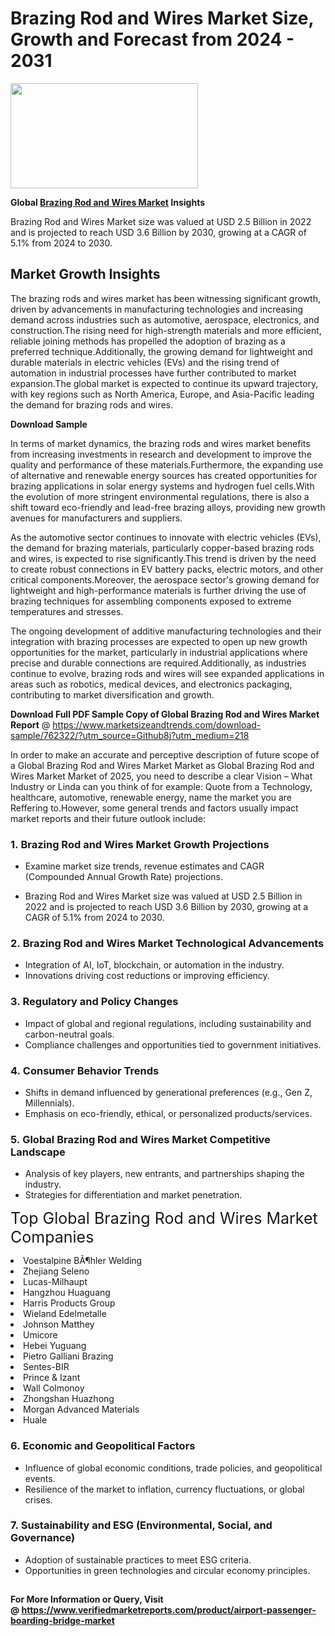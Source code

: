 <H1>Brazing Rod and Wires Market Size, Growth and Forecast from 2024 - 2031</H1><img class="aligncenter size-medium wp-image-584254" src="https://thirdeyenews.in/wp-content/uploads/2024/09/Global-Market-Research-300x168.jpeg" alt="" width="300" height="168" /><p><strong>Global&nbsp;<a href="https://www.marketsizeandtrends.com/download-sample/762322/?utm_source=Github8j?utm_medium=218">Brazing Rod and Wires Market</a> Insights</strong></p><p>Brazing Rod and Wires Market size was valued at USD 2.5 Billion in 2022 and is projected to reach USD 3.6 Billion by 2030, growing at a CAGR of 5.1% from 2024 to 2030.</p><p><h2>Market Growth Insights</h2> <p>The brazing rods and wires market has been witnessing significant growth, driven by advancements in manufacturing technologies and increasing demand across industries such as automotive, aerospace, electronics, and construction.The rising need for high-strength materials and more efficient, reliable joining methods has propelled the adoption of brazing as a preferred technique.Additionally, the growing demand for lightweight and durable materials in electric vehicles (EVs) and the rising trend of automation in industrial processes have further contributed to market expansion.The global market is expected to continue its upward trajectory, with key regions such as North America, Europe, and Asia-Pacific leading the demand for brazing rods and wires.</p> <p><strong>Download Sample</strong></p> <p>In terms of market dynamics, the brazing rods and wires market benefits from increasing investments in research and development to improve the quality and performance of these materials.Furthermore, the expanding use of alternative and renewable energy sources has created opportunities for brazing applications in solar energy systems and hydrogen fuel cells.With the evolution of more stringent environmental regulations, there is also a shift toward eco-friendly and lead-free brazing alloys, providing new growth avenues for manufacturers and suppliers.</p> <p>As the automotive sector continues to innovate with electric vehicles (EVs), the demand for brazing materials, particularly copper-based brazing rods and wires, is expected to rise significantly.This trend is driven by the need to create robust connections in EV battery packs, electric motors, and other critical components.Moreover, the aerospace sector's growing demand for lightweight and high-performance materials is further driving the use of brazing techniques for assembling components exposed to extreme temperatures and stresses.</p> <p>The ongoing development of additive manufacturing technologies and their integration with brazing processes are expected to open up new growth opportunities for the market, particularly in industrial applications where precise and durable connections are required.Additionally, as industries continue to evolve, brazing rods and wires will see expanded applications in areas such as robotics, medical devices, and electronics packaging, contributing to market diversification and growth.</p> <p><span class=""><strong>Download Full PDF Sample Copy of Global Brazing Rod and Wires Market Report</strong> @ <a href="https://www.marketsizeandtrends.com/download-sample/762322/?utm_source=Github8j?utm_medium=218" target="_blank">https://www.marketsizeandtrends.com/download-sample/762322/?utm_source=Github8j?utm_medium=218</a></span></p><p>In order to make an accurate and perceptive description of future scope of a Global&nbsp;Brazing Rod and Wires Market Market as Global&nbsp;Brazing Rod and Wires Market Market of 2025, you need to describe a clear Vision &ndash; What Industry or Linda can you think of for example: Quote from a Technology, healthcare, automotive, renewable energy, name the market you are Reffering to.However, some general trends and factors usually impact market reports and their future outlook include:</p><h3>1.&nbsp;<strong>Brazing Rod and Wires Market Growth Projections</strong></h3><ul><li>Examine market size trends, revenue estimates and CAGR (Compounded Annual Growth Rate) projections.</li><li><p>Brazing Rod and Wires Market size was valued at USD 2.5 Billion in 2022 and is projected to reach USD 3.6 Billion by 2030, growing at a CAGR of 5.1% from 2024 to 2030.</p></li></ul><h3>2.&nbsp;<strong>Brazing Rod and Wires Market Technological Advancements</strong></h3><ul><li>Integration of AI, IoT, blockchain, or automation in the industry.</li><li>Innovations driving cost reductions or improving efficiency.</li></ul><h3>3.&nbsp;<strong>Regulatory and Policy Changes</strong></h3><ul><li>Impact of global and regional regulations, including sustainability and carbon-neutral goals.</li><li>Compliance challenges and opportunities tied to government initiatives.</li></ul><h3>4.&nbsp;<strong>Consumer Behavior Trends</strong></h3><ul><li>Shifts in demand influenced by generational preferences (e.g., Gen Z, Millennials).</li><li>Emphasis on eco-friendly, ethical, or personalized products/services.</li></ul><h3>5.&nbsp;<strong>Global Brazing Rod and Wires Market Competitive Landscape</strong></h3><ul><li>Analysis of key players, new entrants, and partnerships shaping the industry.</li><li>Strategies for differentiation and market penetration.</li></ul><p data-pm-slice="1 1 []"><span style="color: inherit; font-family: inherit; font-size: 25px;">Top Global Brazing Rod and Wires Market Companies</span></p><div class="" data-test-id=""><p><li>Voestalpine BÃ¶hler Welding</li><li> Zhejiang Seleno</li><li> Lucas-Milhaupt</li><li> Hangzhou Huaguang</li><li> Harris Products Group</li><li> Wieland Edelmetalle</li><li> Johnson Matthey</li><li> Umicore</li><li> Hebei Yuguang</li><li> Pietro Galliani Brazing</li><li> Sentes-BIR</li><li> Prince & Izant</li><li> Wall Colmonoy</li><li> Zhongshan Huazhong</li><li> Morgan Advanced Materials</li><li> Huale</li></p></div><h3>6.&nbsp;<strong>Economic and Geopolitical Factors</strong></h3><ul><li>Influence of global economic conditions, trade policies, and geopolitical events.</li><li>Resilience of the market to inflation, currency fluctuations, or global crises.</li></ul><h3>7.&nbsp;<strong>Sustainability and ESG (Environmental, Social, and Governance)</strong></h3><ul><li>Adoption of sustainable practices to meet ESG criteria.</li><li>Opportunities in green technologies and circular economy principles.</li></ul><h2><strong style="font-size: 14px;">For More Information or Query, Visit @&nbsp;</strong><a style="background-color: #ffffff; font-size: 14px;" href="https://www.marketsizeandtrends.com/report/brazing-rod-and-wires-market/" target="_blank">https://www.verifiedmarketreports.com/product/airport-passenger-boarding-bridge-market</a></h2>